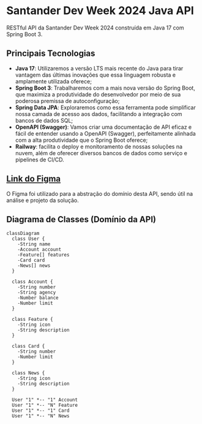   # Santander Dev Week 2024 Java API

  RESTful API da Santander Dev Week 2024 construída em Java 17 com Spring Boot 3.

  ## Principais Tecnologias
  - **Java 17**: Utilizaremos a versão LTS mais recente do Java para tirar vantagem das últimas inovações que essa linguagem robusta e amplamente utilizada oferece;
  - **Spring Boot 3**: Trabalharemos com a mais nova versão do Spring Boot, que maximiza a produtividade do desenvolvedor por meio de sua poderosa premissa de autoconfiguração;
  - **Spring Data JPA**: Exploraremos como essa ferramenta pode simplificar nossa camada de acesso aos dados, facilitando a integração com bancos de dados SQL;
  - **OpenAPI (Swagger)**: Vamos criar uma documentação de API eficaz e fácil de entender usando a OpenAPI (Swagger), perfeitamente alinhada com a alta produtividade que o Spring Boot oferece;
  - **Railway**: facilita o deploy e monitoramento de nossas soluções na nuvem, além de oferecer diversos bancos de dados como serviço e pipelines de CI/CD.

  ## [Link do Figma](https://www.figma.com/file/0ZsjwjsYlYd3timxqMWlbj/SANTANDER---Projeto-Web%2FMobile?type=design&node-id=1421%3A432&mode=design&t=6dPQuerScEQH0zAn-1)

  O Figma foi utilizado para a abstração do domínio desta API, sendo útil na análise e projeto da solução.

  ## Diagrama de Classes (Domínio da API)

  ```mermaid
  classDiagram
    class User {
      -String name
      -Account account
      -Feature[] features
      -Card card
      -News[] news
    }

    class Account {
      -String number
      -String agency
      -Number balance
      -Number limit
    }

    class Feature {
      -String icon
      -String description
    }

    class Card {
      -String number
      -Number limit
    }

    class News {
      -String icon
      -String description
    }

    User "1" *-- "1" Account
    User "1" *-- "N" Feature
    User "1" *-- "1" Card
    User "1" *-- "N" News
  ```

  